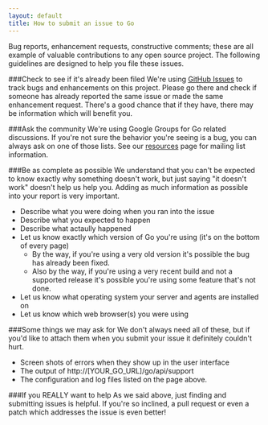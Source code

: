 ```yaml
---
layout: default
title: How to submit an issue to Go
---
```


Bug reports, enhancement requests, constructive comments; these are all example of valuable
contributions to any open source project. The following guidelines are designed to help you
file these issues.

###Check to see if it's already been filed
We're using [GitHub Issues](https://github.com/GoCD/GoCD/issues) to track bugs and enhancements on this project. Please go there
and check if someone has already reported the same issue or made the same enhancement request. There's a
good chance that if they have, there may be information which will benefit you.

###Ask the community
We're using Google Groups for Go related discussions. If you're not sure the behavior you're seeing is a 
bug, you can always ask on one of those lists. See our [resources](/community/) page for mailing list information.

###Be as complete as possible
We understand that you can't be expected to know exactly why something doesn't work, but just
saying "it doesn't work" doesn't help us help you. Adding as much information as possible into
your report is very important.

+ Describe what you were doing when you ran into the issue
+ Describe what you expected to happen
+ Describe what actaully happened
+ Let us know exactly which version of Go you're using (it's on the bottom of every page)
  + By the way, if you're using a very old version it's possible the bug has already been fixed.
  + Also by the way, if you're using a very recent build and not a supported release it's possible you're using some feature that's not done.
+ Let us know what operating system your server and agents are installed on
+ Let us know which web browser(s) you were using
		
###Some things we may ask for
We don't always need all of these, but if you'd like to attach them when you submit your issue
it definitely couldn't hurt.

+ Screen shots of errors when they show up in the user interface
+ The output of http://[YOUR\_GO\_URL]/go/api/support
+ The configuration and log files listed on the page above.
		
###If you REALLY want to help
As we said above, just finding and submitting issues is helpful. If you're so inclined, a pull request
or even a patch which addresses the issue is even better!